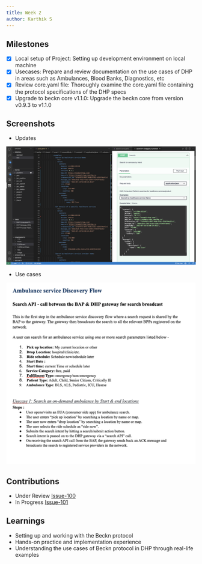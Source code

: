 ```yaml
---
title: Week 2
author: Karthik S
---
```


## Milestones

- [x] Local setup of Project: Setting up development environment on local machine
- [x] Usecases: Prepare and review documentation on the use cases of DHP in areas such as Ambulances, Blood Banks, Diagnostics, etc
- [x] Review core.yaml file: Thoroughly examine the core.yaml file containing the protocol specifications of the DHP specs
- [x] Upgrade to beckn core v1.1.0: Upgrade the beckn core from version v0.9.3 to v1.1.0

## Screenshots

- Updates

<img src="https://github.com/Voldemort373/collection/blob/main/c4gt-milestone/working.png?raw=true" />

- Use cases

<img src="https://github.com/Voldemort373/collection/blob/main/c4gt-milestone/ambulance-use-case.png?raw=true" />

## Contributions

- Under Review [Issue-100](https://github.com/dhp-project/DHP-Specs/issues/100)
- In Progress [Issue-101](https://github.com/dhp-project/DHP-Specs/issues/101)

## Learnings

- Setting up and working with the Beckn protocol
- Hands-on practice and implementation experience
- Understanding the use cases of Beckn protocol in DHP through real-life examples

